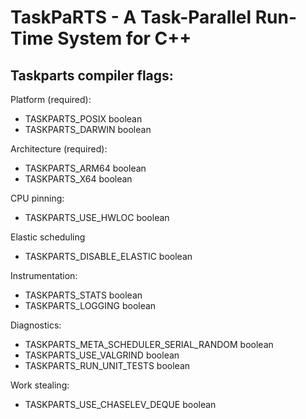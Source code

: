 # TaskPaRTS - A Task-Parallel Run-Time System for C++

## Taskparts compiler flags:

Platform (required):
- TASKPARTS_POSIX boolean
- TASKPARTS_DARWIN boolean

Architecture (required):
- TASKPARTS_ARM64 boolean
- TASKPARTS_X64 boolean

CPU pinning:
- TASKPARTS_USE_HWLOC boolean

Elastic scheduling
- TASKPARTS_DISABLE_ELASTIC boolean

Instrumentation:
- TASKPARTS_STATS boolean
- TASKPARTS_LOGGING boolean

Diagnostics:
- TASKPARTS_META_SCHEDULER_SERIAL_RANDOM boolean
- TASKPARTS_USE_VALGRIND boolean
- TASKPARTS_RUN_UNIT_TESTS boolean

Work stealing:
- TASKPARTS_USE_CHASELEV_DEQUE boolean

